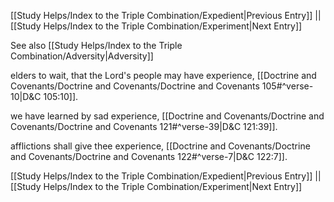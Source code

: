 [[Study Helps/Index to the Triple Combination/Expedient|Previous Entry]]  ||  [[Study Helps/Index to the Triple Combination/Experiment|Next Entry]]

 See also [[Study Helps/Index to the Triple Combination/Adversity|Adversity]]

 elders to wait, that the Lord's people may have experience, [[Doctrine and Covenants/Doctrine and Covenants/Doctrine and Covenants 105#^verse-10|D&C 105:10]].

 we have learned by sad experience, [[Doctrine and Covenants/Doctrine and Covenants/Doctrine and Covenants 121#^verse-39|D&C 121:39]].

 afflictions shall give thee experience, [[Doctrine and Covenants/Doctrine and Covenants/Doctrine and Covenants 122#^verse-7|D&C 122:7]].

[[Study Helps/Index to the Triple Combination/Expedient|Previous Entry]]  ||  [[Study Helps/Index to the Triple Combination/Experiment|Next Entry]]